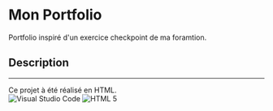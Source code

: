 <H1> Mon Portfolio</H1>
Portfolio  inspiré d'un exercice checkpoint de ma foramtion.

## Description 
____
Ce projet à été réalisé en HTML.
<br>
![Visual Studio Code](https://img.shields.io/badge/Visual%20Studio%20Code-0078d7.svg?style=for-the-badge&logo=visual-studio-code&logoColor=white)
![HTML 5](https://img.shields.io/badge/HTML5-E34F26?style=for-the-badge&logo=html5&logoColor=white)
